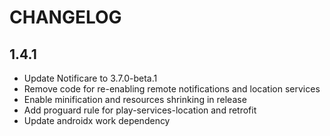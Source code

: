 # CHANGELOG

## 1.4.1

- Update Notificare to 3.7.0-beta.1
- Remove code for re-enabling remote notifications and location services
- Enable minification and resources shrinking in release
- Add proguard rule for play-services-location and retrofit
- Update androidx work dependency
